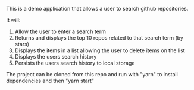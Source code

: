This is a demo application that allows a user to search github repositories. 

It will:
1. Allow the user to enter a search term
1. Returns and displays the top 10 repos related to that search term (by stars)
1. Displays the items in a list allowing the user to delete items on the list
1. Displays the users search history
1. Persists the users search history to local storage



The project can be cloned from this repo and run with "yarn" to install dependencies and then "yarn start" 